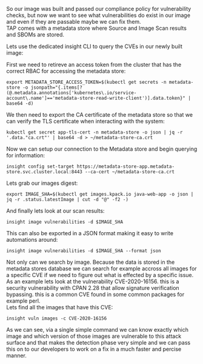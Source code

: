 So our image was built and passed our compliance policy for vulnerability checks, but now we want to see what vulnerabilities do exist in our image and even if they are passable maybe we can fix them.  
TAP comes with a metadata store where Source and Image Scan results and SBOMs are stored.  
  
Lets use the dedicated insight CLI to query the CVEs in our newly built image:  
  
First we need to retireve an access token from the cluster that has the correct RBAC for accessing the metadata store:
```execute
export METADATA_STORE_ACCESS_TOKEN=$(kubectl get secrets -n metadata-store -o jsonpath="{.items[?(@.metadata.annotations['kubernetes\.io/service-account\.name']=='metadata-store-read-write-client')].data.token}" | base64 -d)
```
  
We then need to export the CA certificate of the metadata store so that we can verify the TLS certificate when interacting with the system:
```execute
kubectl get secret app-tls-cert -n metadata-store -o json | jq -r '.data."ca.crt"' | base64 -d > ~/metadata-store-ca.crt
```
  
Now we can setup our connection to the Metadata store and begin querying for information:
```execute
insight config set-target https://metadata-store-app.metadata-store.svc.cluster.local:8443 --ca-cert ~/metadata-store-ca.crt
```

Lets grab our images digest:
```execute
export IMAGE_SHA=$(kubectl get images.kpack.io java-web-app -o json | jq -r .status.latestImage | cut -d "@" -f2 -)
```

And finally lets look at our scan results:
```execute
insight image vulnerabilities -d $IMAGE_SHA
```
  
This can also be exported in a JSON format making it easy to write automations around:
```execute
insight image vulnerabilities -d $IMAGE_SHA --format json
```

Not only can we search by image. Because the data is stored in the metadata stores database we can search for example accross all images for a specific CVE if we need to figure out what is effected by a specific issue.  
As an example lets look at the vulnerability CVE-2020-16156. this is a security vulnerability with CPAN 2.28 that allow signature verification bypassing. this is a common CVE found in some common packages for example perl.  
Lets find all the images that have this CVE:  
```execute
insight vuln images -c CVE-2020-16156
```

As we can see, via a single simple command we can know exactly which image and which version of those images are vulnerable to this attack surface and that makes the detection phase very simple and we can pass this on to our developers to work on a fix in a much faster and percise manner.
